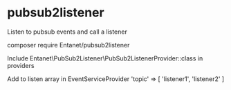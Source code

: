 # pubsub2listener

Listen to pubsub events and call a listener

composer require Entanet/pubsub2listener

Include Entanet\PubSub2Listener\PubSub2ListenerProvider::class in providers

Add to listen array in EventServiceProvider
'topic' => [
    'listener1',
    'listener2'
]